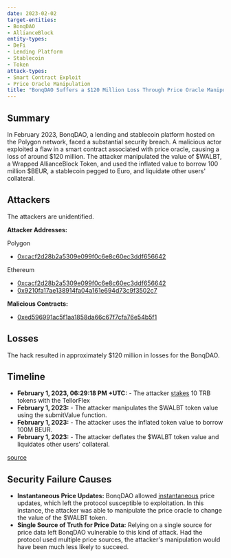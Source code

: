 ```yaml
---
date: 2023-02-02
target-entities: 
- BonqDAO
- AllianceBlock
entity-types:
- DeFi
- Lending Platform
- Stablecoin
- Token
attack-types:
- Smart Contract Exploit
- Price Oracle Manipulation
title: "BonqDAO Suffers a $120 Million Loss Through Price Oracle Manipulation"
---
```


## Summary

In February 2023, BonqDAO, a lending and stablecoin platform hosted on the Polygon network, faced a substantial security breach. A malicious actor exploited a flaw in a smart contract associated with price oracle, causing a loss of around $120 million. The attacker manipulated the value of $WALBT, a Wrapped AllianceBlock Token, and used the inflated value to borrow 100 million $BEUR, a stablecoin pegged to Euro, and liquidate other users' collateral.

## Attackers

The attackers are unidentified.

**Attacker Addresses:**

 Polygon
- [0xcacf2d28b2a5309e099f0c6e8c60ec3ddf656642](https://polygonscan.com/address/0xcacf2d28b2a5309e099f0c6e8c60ec3ddf656642)

 Ethereum
- [0xcacf2d28b2a5309e099f0c6e8c60ec3ddf656642](https://etherscan.io/address/0xcacf2d28b2a5309e099f0c6e8c60ec3ddf656642)
- [0x9210fa17ae138914fa04a161e694d73c9f3502c7](https://etherscan.io/address/0x9210fa17ae138914fa04a161e694d73c9f3502c7)

**Malicious Contracts:**
- [0xed596991ac5f1aa1858da66c67f7cfa76e54b5f1](https://polygonscan.com/address/0xed596991ac5f1aa1858da66c67f7cfa76e54b5f1#code)

## Losses

The hack resulted in approximately $120 million in losses for the BonqDAO. 

## Timeline

- **February 1, 2023, 06:29:18 PM +UTC:** - The attacker [stakes](https://polygonscan.com/tx/0x31957ecc43774d19f54d9968e95c69c882468b46860f921668f2c55fadd51b19) 10 TRB tokens with the TellorFlex
- **February 1, 2023:** - The attacker manipulates the $WALBT token value using the submitValue function.
- **February 1, 2023:** - The attacker uses the inflated token value to borrow 100M BEUR.
- **February 1, 2023:** - The attacker deflates the $WALBT token value and liquidates other users' collateral.

[source](https://rekt.news/bonq-rekt/)

## Security Failure Causes

- **Instantaneous Price Updates:** BonqDAO allowed [instantaneous](https://www.halborn.com/blog/post/explained-the-bonqdao-hack-february-2023) price updates, which left the protocol susceptible to exploitation. In this instance, the attacker was able to manipulate the price oracle to change the value of the $WALBT token.
- **Single Source of Truth for Price Data:** Relying on a single source for price data left BonqDAO vulnerable to this kind of attack. Had the protocol used multiple price sources, the attacker's manipulation would have been much less likely to succeed.
